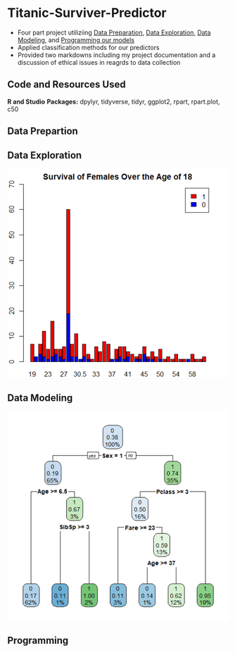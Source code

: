 # Titanic-Surviver-Predictor

* Four part project utiliziing [Data Preparation](https://github.com/darienlizano/Titanic-Surviver-Predictor-/blob/main/Part_1_Data_Preparation.R), [Data Exploration](https://github.com/darienlizano/Titanic-Surviver-Predictor-/blob/main/Part_2_Data_Exploration.R), [Data Modeling](https://github.com/darienlizano/Titanic-Surviver-Predictor-/blob/main/Part_3_Data_Modelling.R), and [Programming our models](https://github.com/darienlizano/Titanic-Surviver-Predictor-/blob/main/Part_4_Programming.R)
* Applied classification methods for our predictors
* Provided two markdowns including my project documentation and a discussion of ethical issues in reagrds to data collection

## Code and Resources Used
**R and Studio**
**Packages:** dpylyr, tidyverse, tidyr, ggplot2, rpart, rpart.plot, c50

## Data Prepartion 

## Data Exploration

![alt text](https://github.com/darienlizano/Titanic-Surviver-Predictor-/blob/main/Titantic_Femalesover18_graph.png)

## Data Modeling

![alt text](https://github.com/darienlizano/Titanic-Surviver-Predictor-/blob/main/Titanitc_Decision_Tree.png)

## Programming
